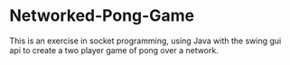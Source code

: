 # Networked-Pong-Game
This is an exercise in socket programming, using Java with the swing gui api to create a two player game of pong over a network.
